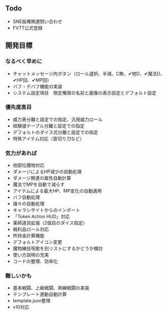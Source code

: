 ## Todo
- SNE版権関連問い合わせ
- FVTT公式登録

## 開発目標
### なるべく早めに
- チャットメッセージ内ボタン（ロール選択、半減、C無、✔物D、✔魔法D、✔HP回、✔MP回）
- バフ・デバフ機能の実装
- システム設定項目　限定権限の名前と画像の表示設定とデフォルト設定
### 優先度高目
- 威力表分離と設定での指定、汎用威力ロール
- 経験値テーブル分離と設定での指定
- デフォルトのダイス式分離と設定での指定
- 特殊アイテム対応（首切り刀など）
### 気力があれば
- 他部位魔物対応
- ダメージによるHP減少の自動処理
- ダメージ関連の属性自動計算
- 魔法でMPを自動で減らす
- アイテムによる最大HP、MP変化の自動適用
- バフ自動処理
- 諸々の自動処理
- キャラシサイトからのインポート
- 「Token Action HUD」対応
- 薬師道具拡張（2個目のダイス指定）
- 戦利品ロール対応
- 所持金計算機能
- デフォルトアイコン変更
- 魔物練技呪歌を別リストにするかどうか検討
- 使い方説明の充実
- コードの整理、効率化
### 難しいかも
- 基本戦闘、上級戦闘、熟練戦闘の実装
- テンプレート連動自動計算
- template.json整理
- v10対応
